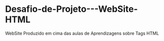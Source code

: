 # Desafio-de-Projeto---WebSite-HTML
WebSite Produzido em cima das aulas de Aprendizagens sobre Tags HTML
